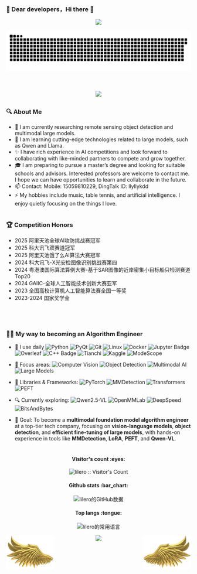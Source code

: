 ### 🤖 Dear developers，Hi there 👋
<p align="center">
<img src="https://capsule-render.vercel.app/api?type=waving&height=260&color=timeGradient&text=Hi%20THERE&reversal=false&section=header&desc=I%20am%20lilero%20😄&descAlignY=56&descSize=30&fontSize=90&fontAlignY=28&animation=twinkling" />
</p>

  <!-- Snake Code Contribution Map 贪吃蛇代码贡献图 -->
  <p align="center">
  <picture>
    <source media="(prefers-color-scheme: dark)" srcset="https://github.com/lilero/lilero/blob/main/profile-snake-contrib/github-user-contribution-dark.svg" />
    <source media="(prefers-color-scheme: light)" srcset="https://github.com/lilero/lilero/blob/main/profile-snake-contrib/github-user-contribution.svg" />
    <img alt="github-snake" src="https://github.com/lilero/lilero/blob/main/profile-snake-contrib/github-user-contribution.svg" />
  </picture>
</p>

<h1 align="center">
<a href="https://github.com/HPUhushicheng">
    <img src="https://readme-typing-svg.herokuapp.com/?lines=console.log(%22Hello%2C%20World!%22);小李同学祝您今天愉快!&center=true&size=27">
  </a>
</h1>

### 🔍 About Me
  - 🔭 I am currently researching remote sensing object detection and multimodal large models. 
  - 🌱 I am learning cutting-edge technologies related to large models, such as Qwen and Llama.
  - ✨ I have rich experience in AI competitions and look forward to collaborating with like-minded partners to compete and grow together.
  - 🎓 I am preparing to pursue a master’s degree and looking for suitable schools and advisors. Interested professors are welcome to contact me. I hope we can have opportunities to learn and collaborate in the future.
  - 📫 Contact: Mobile: 15059810229, DingTalk ID: llyllykdd
  - ⚡ My hobbies include music, table tennis, and artificial intelligence. I enjoy quietly focusing on the things I love.
<h1></h1>

### 🏆 Competition Honors
  - 2025 阿里天池全球AI攻防挑战赛冠军
  - 2025 科大讯飞双赛道冠军
  - 2025 阿里天池饿了么AI算法大赛冠军
  - 2024 科大讯飞-X光安检图像识别挑战赛第四
  - 2024 粤港澳国际算法算例大赛-基于SAR图像的近岸密集小目标船只检测赛道Top20
  - 2024 GAIIC-全球人工智能技术创新大赛亚军
  - 2023 全国高校计算机人工智能算法赛全国一等奖
  - 2023-2024 国家奖学金
<h1></h1>

  <!-- for beauty 留个空行好看点 -->
  <div>&nbsp;</div>

### 👨‍💻 My way to becoming an Algorithm Engineer

- 🚀 I use daily
  ![Python](https://img.shields.io/badge/Python-3776AB?logo=python&logoColor=fff)
  ![PyQt](https://img.shields.io/badge/PyQt-41CD52?logo=qt&logoColor=fff&style=flat)
  ![Git](https://img.shields.io/badge/-Git-000000?logo=git&logoColor=FF7043)
  ![Linux](https://img.shields.io/badge/-Linux-F16061?logo=linux&logoColor=000)
  ![Docker](https://img.shields.io/badge/-Docker-2496ED?logo=Docker&logoColor=fff)
  ![Jupyter Badge](https://img.shields.io/badge/Jupyter-F37626?logo=jupyter&logoColor=fff&style=flat)
  ![Overleaf](https://img.shields.io/badge/Overleaf-40B46F?logo=overleaf&logoColor=fff&style=flat)
  ![C++ Badge](https://img.shields.io/badge/C%2B%2B-00599C?logo=cplusplus&logoColor=fff&style=flat)
  ![Tianchi](https://img.shields.io/badge/Tianchi-F27A1A?logo=tencent&logoColor=fff&style=flat)
  ![Kaggle](https://img.shields.io/badge/Kaggle-20BEFF?logo=kaggle&logoColor=fff&style=flat)
  ![ModeScope](https://img.shields.io/badge/ModeScope-0078D4?logo=modex&logoColor=fff&style=flat)


- 🧠 Focus areas:
  ![Computer Vision](https://img.shields.io/badge/Computer%20Vision-0D1117?logo=OpenCV&logoColor=white)
  ![Object Detection](https://img.shields.io/badge/Object%20Detection-blueviolet?logo=OpenCV&logoColor=fff)
  ![Multimodal AI](https://img.shields.io/badge/Multimodal-AI-purple?logo=openai&logoColor=fff)
  ![Large Models](https://img.shields.io/badge/Large%20Models-FoundationModel-green?logo=openai&logoColor=fff)

- 🧰 Libraries & Frameworks:
  ![PyTorch](https://img.shields.io/badge/PyTorch-EE4C2C?logo=pytorch&logoColor=fff)
  ![MMDetection](https://img.shields.io/badge/MMDetection-OpenMMLab-orange?logo=github&logoColor=white)
  ![Transformers](https://img.shields.io/badge/Transformers-HuggingFace-yellow?logo=HuggingFace&logoColor=000)
  ![PEFT](https://img.shields.io/badge/PEFT-HF-blue?logo=python&logoColor=fff)
  
- 🔍 Currently exploring:
  ![Qwen2.5-VL](https://img.shields.io/badge/Qwen2.5--VL-Multimodal-brightgreen?logo=alibaba&logoColor=white)
  ![OpenMMLab](https://img.shields.io/badge/OpenMMLab-Toolbox-20232a?logo=openmmlab&logoColor=white)
  ![DeepSpeed](https://img.shields.io/badge/DeepSpeed-Scaling-black?logo=deepspeed&logoColor=fff)
  ![BitsAndBytes](https://img.shields.io/badge/BitsAndBytes-Quantization-lightgrey?logo=nvidia&logoColor=fff)

- 🎯 Goal: To become a **multimodal foundation model algorithm engineer** at a top-tier tech company, focusing on **vision-language models**, **object detection**, and **efficient fine-tuning of large models**, with hands-on experience in tools like **MMDetection**, **LoRA**, **PEFT**, and **Qwen-VL**. 
<h1></h1>

<h4 align="center">Visitor's count :eyes:</h4>
<p align="center"><img src="https://profile-counter.glitch.me/{lilero}/count.svg" alt="lilero :: Visitor's Count" /></p>
<h4 align="center">Github stats :bar_chart:</h4>
<div align="center">
    <img  src="https://github-readme-stats.vercel.app/api?username=lilero&theme=tokyonight&show_icons=true&hide_border=true&count_private=true" alt="lilero的GitHub数据" />
</div>
<h4 align="center">Top langs :tongue:</h4>
<p align="center">
  <img src="https://github-readme-stats.vercel.app/api/top-langs/?username=lilero&layout=compact&theme=tokyonight" alt="lilero的常用语言" />
</p>

<div align="center" >
<!-- github-readme-streak-stats 连续提交代码天数记录 -->
  <img align="left" width="130" src="https://github.com/Jacksx20/Jacksx20/blob/main/images/wingleft.png" />
  <picture>
      <source media="(prefers-color-scheme: dark)" srcset="https://github-readme-streak-stats.herokuapp.com/?user=lilero&theme=dark&hide_border=true" />
      <source media="(prefers-color-scheme: light)" srcset="https://github-readme-streak-stats.herokuapp.com/?user=lilero&theme=light&hide_border=true" />
      <img height="200px" src="https://github-readme-streak-stats.herokuapp.com/?user=lilero&theme=dark&hide_border=true" />
  </picture>
  <img align="right" width="130" src="https://github.com/lilero/lilero/blob/main/images/wingright.png" />
 </div>

